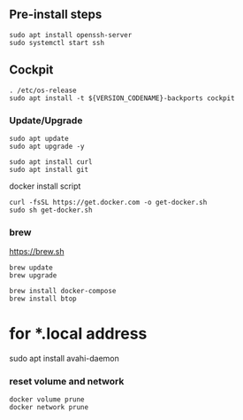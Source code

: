 ## Pre-install steps

```
sudo apt install openssh-server
sudo systemctl start ssh
```

## Cockpit
```
. /etc/os-release
sudo apt install -t ${VERSION_CODENAME}-backports cockpit
```

### Update/Upgrade
```
sudo apt update
sudo apt upgrade -y
```

```
sudo apt install curl
sudo apt install git
```

docker install script
```
curl -fsSL https://get.docker.com -o get-docker.sh
sudo sh get-docker.sh
```

### brew
https://brew.sh
```
brew update
brew upgrade
```

```
brew install docker-compose
brew install btop
```

# for *.local address
sudo apt install avahi-daemon

### reset volume and network
```
docker volume prune
docker network prune
```
